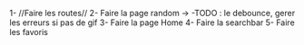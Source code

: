 1- //Faire les routes//
2- Faire la page random ->
-TODO : le debounce, gerer les erreurs si pas de gif
3- Faire la page Home
4- Faire la searchbar
5- Faire les favoris
